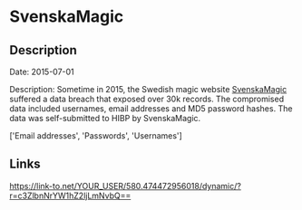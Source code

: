 # SvenskaMagic

## Description

Date: 2015-07-01

Description:
Sometime in 2015, the Swedish magic website <a href="https://www.svenskamagic.com/" target="_blank" rel="noopener">SvenskaMagic</a> suffered a data breach that exposed over 30k records. The compromised data included usernames, email addresses and MD5 password hashes. The data was self-submitted to HIBP by SvenskaMagic.


['Email addresses', 'Passwords', 'Usernames']

## Links

https://link-to.net/YOUR_USER/580.474472956018/dynamic/?r=c3ZlbnNrYW1hZ2ljLmNvbQ==